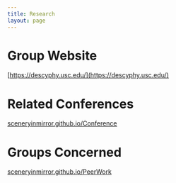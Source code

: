 ```yaml
---
title: Research
layout: page
---
```

<!--
![Profile Image]({{ site.url }}/{{ site.picture }})
-->

# Group Website

[https://descyphy.usc.edu/](https://descyphy.usc.edu/)

# Related Conferences

[sceneryinmirror.github.io/Conference](http://sceneryinmirror.github.io/Conference)

# Groups Concerned

[sceneryinmirror.github.io/PeerWork](http://sceneryinmirror.github.io/PeerWork)